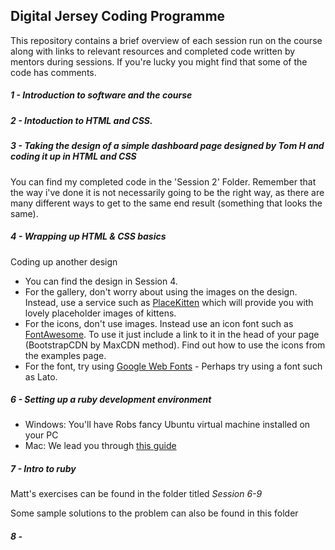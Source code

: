 ## Digital Jersey Coding Programme

This repository contains a brief overview of each session run on the course along with links to relevant resources and completed code written by mentors during sessions.  If you're lucky you might find that some of the code has comments.

##### 1 - Introduction to software and the course

##### 2 - Intoduction to HTML and CSS.

##### 3 - Taking the design of a simple dashboard page designed by Tom H and coding it up in HTML and CSS

You can find my completed code in the 'Session 2' Folder.  Remember that the way i've done it is not necessarily going to be the right way, as there are many different ways to get to the same end result (something that looks the same).

##### 4 - Wrapping up HTML & CSS basics

Coding up another design
* You can find the design in Session 4.
* For the gallery, don't worry about using the images on the design. Instead, use a service such as [PlaceKitten](https://placekitten.com/) which will provide you with lovely placeholder images of kittens.
* For the icons, don't use images.  Instead use an icon font such as [FontAwesome](http://fortawesome.github.io/Font-Awesome/get-started/).   To use it just include a link to it in the head of your page (BootstrapCDN by MaxCDN method). Find out how to use the icons from the examples page.
* For the font, try using [Google Web Fonts](https://www.google.com/fonts) - Perhaps try using a font such as Lato.

##### 6 - Setting up a ruby development environment

* Windows: You'll have Robs fancy Ubuntu virtual machine installed on your PC
* Mac: We lead you through [this guide](http://railsapps.github.io/installrubyonrails-mac.html)

##### 7 - Intro to ruby

Matt's exercises can be found in the folder titled *Session 6-9*

Some sample solutions to the problem can also be found in this folder

##### 8 -
